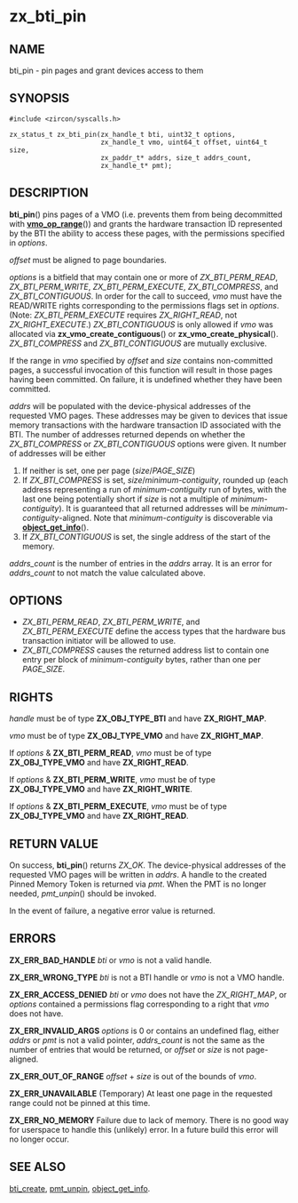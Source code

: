 # zx_bti_pin

## NAME

<!-- Updated by scripts/update-docs-from-abigen, do not edit this section manually. -->

bti_pin - pin pages and grant devices access to them

## SYNOPSIS

```
#include <zircon/syscalls.h>

zx_status_t zx_bti_pin(zx_handle_t bti, uint32_t options,
                       zx_handle_t vmo, uint64_t offset, uint64_t size,
                       zx_paddr_t* addrs, size_t addrs_count,
                       zx_handle_t* pmt);
```

## DESCRIPTION

**bti_pin**() pins pages of a VMO (i.e. prevents them from being decommitted
with **[vmo_op_range](vmo_op_range.md)**()) and grants the hardware
transaction ID represented by the BTI the ability to access these pages,
with the permissions specified in *options*.

*offset* must be aligned to page boundaries.

*options* is a bitfield that may contain one or more of *ZX_BTI_PERM_READ*,
*ZX_BTI_PERM_WRITE*, *ZX_BTI_PERM_EXECUTE*, *ZX_BTI_COMPRESS*, and
*ZX_BTI_CONTIGUOUS*.  In order for the call to succeed, *vmo* must have the
READ/WRITE rights corresponding to the permissions flags set in *options*.
(Note: *ZX_BTI_PERM_EXECUTE* requires *ZX_RIGHT_READ*, not *ZX_RIGHT_EXECUTE*.)
*ZX_BTI_CONTIGUOUS* is only allowed if *vmo* was allocated via
**zx_vmo_create_contiguous**() or **zx_vmo_create_physical**().
*ZX_BTI_COMPRESS* and *ZX_BTI_CONTIGUOUS* are mutually exclusive.

If the range in *vmo* specified by *offset* and *size* contains non-committed
pages, a successful invocation of this function will result in those pages
having been committed.  On failure, it is undefined whether they have been
committed.

*addrs* will be populated with the device-physical addresses of the requested
VMO pages.  These addresses may be given to devices that issue memory
transactions with the hardware transaction ID associated with the BTI.  The
number of addresses returned depends on whether the *ZX_BTI_COMPRESS* or
*ZX_BTI_CONTIGUOUS* options were given.  It number of addresses will be either
1) If neither is set, one per page (*size*/*PAGE_SIZE*)
2) If *ZX_BTI_COMPRESS* is set, *size*/*minimum-contiguity*, rounded up
   (each address representing a run of *minimum-contiguity* run of bytes,
   with the last one being potentially short if *size* is not a multiple of
   *minimum-contiguity*).  It is guaranteed that all returned addresses will be
   *minimum-contiguity*-aligned.  Note that *minimum-contiguity* is discoverable
   via **[object_get_info](object_get_info.md)**().
3) If *ZX_BTI_CONTIGUOUS* is set, the single address of the start of the memory.

*addrs_count* is the number of entries in the *addrs* array.  It is an error for
*addrs_count* to not match the value calculated above.

## OPTIONS

- *ZX_BTI_PERM_READ*, *ZX_BTI_PERM_WRITE*, and *ZX_BTI_PERM_EXECUTE* define the access types
that the hardware bus transaction initiator will be allowed to use.
- *ZX_BTI_COMPRESS* causes the returned address list to contain one entry per
  block of *minimum-contiguity* bytes, rather than one per *PAGE_SIZE*.

## RIGHTS

<!-- Updated by scripts/update-docs-from-abigen, do not edit this section manually. -->

*handle* must be of type **ZX_OBJ_TYPE_BTI** and have **ZX_RIGHT_MAP**.

*vmo* must be of type **ZX_OBJ_TYPE_VMO** and have **ZX_RIGHT_MAP**.

If *options* & **ZX_BTI_PERM_READ**, *vmo* must be of type **ZX_OBJ_TYPE_VMO** and have **ZX_RIGHT_READ**.

If *options* & **ZX_BTI_PERM_WRITE**, *vmo* must be of type **ZX_OBJ_TYPE_VMO** and have **ZX_RIGHT_WRITE**.

If *options* & **ZX_BTI_PERM_EXECUTE**, *vmo* must be of type **ZX_OBJ_TYPE_VMO** and have **ZX_RIGHT_READ**.

## RETURN VALUE

On success, **bti_pin**() returns *ZX_OK*.  The device-physical addresses of the
requested VMO pages will be written in *addrs*.  A handle to the created Pinned
Memory Token is returned via *pmt*.  When the PMT is no longer needed,
*pmt_unpin*() should be invoked.

In the event of failure, a negative error value is returned.

## ERRORS

**ZX_ERR_BAD_HANDLE**  *bti* or *vmo* is not a valid handle.

**ZX_ERR_WRONG_TYPE**  *bti* is not a BTI handle or *vmo* is not a VMO handle.

**ZX_ERR_ACCESS_DENIED** *bti* or *vmo* does not have the *ZX_RIGHT_MAP*, or
*options* contained a permissions flag corresponding to a right that *vmo* does not have.

**ZX_ERR_INVALID_ARGS** *options* is 0 or contains an undefined flag, either *addrs* or *pmt*
is not a valid pointer, *addrs_count* is not the same as the number of entries that would be
returned, or *offset* or *size* is not page-aligned.

**ZX_ERR_OUT_OF_RANGE** *offset* + *size* is out of the bounds of *vmo*.

**ZX_ERR_UNAVAILABLE** (Temporary) At least one page in the requested range could
not be pinned at this time.

**ZX_ERR_NO_MEMORY**  Failure due to lack of memory.
There is no good way for userspace to handle this (unlikely) error.
In a future build this error will no longer occur.

## SEE ALSO

[bti_create](bti_create.md),
[pmt_unpin](pmt_unpin.md),
[object_get_info](object_get_info.md).
